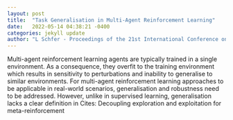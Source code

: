 ```yaml
---
layout: post
title:  "Task Generalisation in Multi-Agent Reinforcement Learning"
date:   2022-05-14 04:38:21 -0400
categories: jekyll update
author: "L Schfer - Proceedings of the 21st International Conference on , 2022"
---
```

Multi-agent reinforcement learning agents are typically trained in a single environment. As a consequence, they overfit to the training environment which results in sensitivity to perturbations and inability to generalise to similar environments. For multi-agent reinforcement learning approaches to be applicable in real-world scenarios, generalisation and robustness need to be addressed. However, unlike in supervised learning, generalisation lacks a clear definition in Cites: Decoupling exploration and exploitation for meta-reinforcement